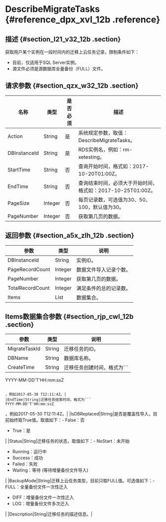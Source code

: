 # DescribeMigrateTasks {#reference_dpx_xvl_12b .reference}

## 描述 {#section_l21_v32_12b .section}

获取用户某个实例在一段时间内的迁移上云任务记录，限制条件如下：

-   目前，仅适用于SQL Server实例。
-   源文件必须是源数据库全量备份（FULL）文件。


## 请求参数 {#section_qzx_w32_12b .section}

|名称|类型|是否必须|描述|
|--|--|----|--|
|Action|String|是|系统规定参数，取值：DescribeMigrateTasks。|
|DBInstanceId|String|是|RDS实例名，例如：rm-xetesting。|
|StartTime|String|否|查询开始时间，格式如：2017-10-20T01:00Z。|
|EndTime|String|否|查询结束时间，必须大于开始时间，格式如：2017-10-25T01:00Z。|
|PageSize|Integer|否|每页记录数，可选值为30、50、100，默认值为30。|
|PageNumber|Integer|否|获取第几页的数据。|

## 返回参数 {#section_a5x_zlh_12b .section}

|参数|类型|说明|
|--|--|--|
|DBInstanceId|String|实例ID。|
|PageRecordCount|Integer|数据文件导入记录个数。|
|PageNumber|Integer|获取第几页的数据。|
|TotalRecordCount|Integer|满足条件的总的记录数。|
|Items|List|数据集合。|

## Items数据集合参数 {#section_rjp_cwl_12b .section}

|参数|类型|说明|
|--|--|--|
|MigrateTaskId|String|迁移任务的ID。|
|DBName|String|数据库名称。|
|CreateTime|String|迁移任务创建时间，格式为```
YYYY-MM-DD'T'HH:mm:ssZ
```

，例如2017-05-30 T12:11:4Z。|
|EndTime|String|迁移任务结束时间，格式为```
YYYY-MM-DD'T'HH:mm:ssZ
```

，例如2017-05-30 T12:11:4Z。|
|IsDBReplaced|String|是否是覆盖性导入，目前始终取True值。取值如下：-   False：否
-   True：是

|
|Status|String|迁移任务的状态，取值如下：-   NoStart：未开始
-   Running：运行中
-   Success：成功
-   Failed：失败
-   Waiting：等待 \(等待增量备份文件导入\)

|
|BackupMode|String|迁移上云任务类型，目前只取FULL值。可选值如下：-   FULL：全量备份文件一次性迁入
-   DIFF：增量备份文件一次性迁入
-   LOG：增量备份文件多次迁入

|
|Description|String|迁移任务的描述信息。|

